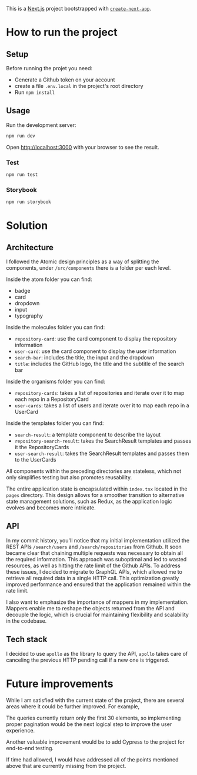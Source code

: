This is a [Next.js](https://nextjs.org/) project bootstrapped with [`create-next-app`](https://github.com/vercel/next.js/tree/canary/packages/create-next-app).

# How to run the project

## Setup

Before running the projet you need:

-   Generate a Github token on your account
-   create a file `.env.local` in the project's root directory
-   Run `npm install`

## Usage

Run the development server:

```bash
npm run dev
```

Open [http://localhost:3000](http://localhost:3000) with your browser to see the result.

### Test

```bash
npm run test
```

### Storybook

```bash
npm run storybook
```

# Solution

## Architecture

I followed the Atomic design principles as a way of splitting the components, under `/src/components` there is a folder per each level.

Inside the atom folder you can find:

-   badge
-   card
-   dropdown
-   input
-   typography

Inside the molecules folder you can find:

-   `repository-card`: use the card component to display the repository information
-   `user-card`: use the card component to display the user information
-   `search-bar`: includes the title, the input and the dropdown
-   `title`: includes the GitHub logo, the title and the subtitle of the search bar

Inside the organisms folder you can find:

-   `repository-cards`: takes a list of repositories and iterate over it to map each repo in a RepositoryCard
-   `user-cards`: takes a list of users and iterate over it to map each repo in a UserCard

Inside the templates folder you can find:

-   `search-result`: a template component to describe the layout
-   `repository-search-result`: takes the SearchResult templates and passes it the RepositoryCards
-   `user-search-result`: takes the SearchResult templates and passes them to the UserCards

All components within the preceding directories are stateless, which not only simplifies testing but also promotes reusability.

The entire application state is encapsulated within `index.tsx` located in the `pages` directory. This design allows for a smoother transition to alternative state management solutions, such as Redux, as the application logic evolves and becomes more intricate.

## API

In my commit history, you'll notice that my initial implementation utilized the REST APIs `/search/users` and `/search/repositories` from Github. It soon became clear that chaining multiple requests was necessary to obtain all the required information. This approach was suboptimal and led to wasted resources, as well as hitting the rate limit of the Github APIs. To address these issues, I decided to migrate to GraphQL APIs, which allowed me to retrieve all required data in a single HTTP call. This optimization greatly improved performance and ensured that the application remained within the rate limit.

I also want to emphasize the importance of mappers in my implementation. Mappers enable me to reshape the objects returned from the API and decouple the logic, which is crucial for maintaining flexibility and scalability in the codebase.

## Tech stack

I decided to use `apollo` as the library to query the API, `apollo` takes care of canceling the previous HTTP pending call if a new one is triggered.

# Future improvements

While I am satisfied with the current state of the project, there are several areas where it could be further improved. For example,

The queries currently return only the first 30 elements, so implementing proper pagination would be the next logical step to improve the user experience.

Another valuable improvement would be to add Cypress to the project for end-to-end testing.

If time had allowed, I would have addressed all of the points mentioned above that are currently missing from the project.
